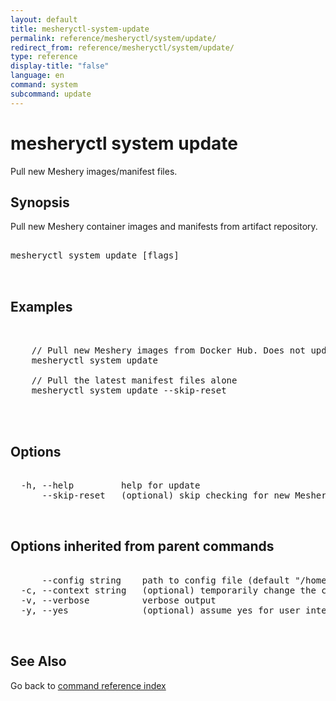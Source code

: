 ```yaml
---
layout: default
title: mesheryctl-system-update
permalink: reference/mesheryctl/system/update/
redirect_from: reference/mesheryctl/system/update/
type: reference
display-title: "false"
language: en
command: system
subcommand: update
---
```


# mesheryctl system update

Pull new Meshery images/manifest files.

## Synopsis

Pull new Meshery container images and manifests from artifact repository.

<pre class='codeblock-pre'>
<div class='codeblock'>
mesheryctl system update [flags]

</div>
</pre> 

## Examples

<pre class='codeblock-pre'>
<div class='codeblock'>

	// Pull new Meshery images from Docker Hub. Does not update mesheryctl. This command may be executed while Meshery is running.
	mesheryctl system update

	// Pull the latest manifest files alone
	mesheryctl system update --skip-reset
	

</div>
</pre> 

## Options

<pre class='codeblock-pre'>
<div class='codeblock'>
  -h, --help         help for update
      --skip-reset   (optional) skip checking for new Meshery manifest files.

</div>
</pre>

## Options inherited from parent commands

<pre class='codeblock-pre'>
<div class='codeblock'>
      --config string    path to config file (default "/home/admin-pc/.meshery/config.yaml")
  -c, --context string   (optional) temporarily change the current context.
  -v, --verbose          verbose output
  -y, --yes              (optional) assume yes for user interactive prompts.

</div>
</pre>

## See Also

Go back to [command reference index](/reference/mesheryctl/) 
